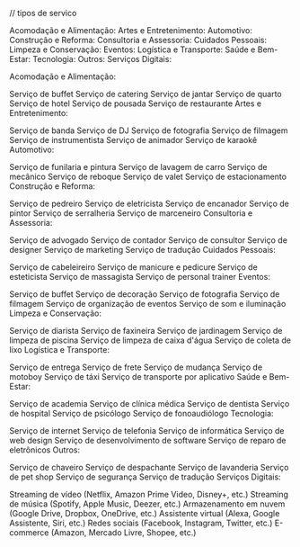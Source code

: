 // tipos de servico

Acomodação e Alimentação:
Artes e Entretenimento:
Automotivo:
Construção e Reforma:
Consultoria e Assessoria:
Cuidados Pessoais:
Limpeza e Conservação:
Eventos:
Logística e Transporte:
Saúde e Bem-Estar:
Tecnologia:
Outros:
Serviços Digitais:

Acomodação e Alimentação:

Serviço de buffet
Serviço de catering
Serviço de jantar
Serviço de quarto
Serviço de hotel
Serviço de pousada
Serviço de restaurante
Artes e Entretenimento:

Serviço de banda
Serviço de DJ
Serviço de fotografia
Serviço de filmagem
Serviço de instrumentista
Serviço de animador
Serviço de karaokê
Automotivo:

Serviço de funilaria e pintura
Serviço de lavagem de carro
Serviço de mecânico
Serviço de reboque
Serviço de valet
Serviço de estacionamento
Construção e Reforma:

Serviço de pedreiro
Serviço de eletricista
Serviço de encanador
Serviço de pintor
Serviço de serralheria
Serviço de marceneiro
Consultoria e Assessoria:

Serviço de advogado
Serviço de contador
Serviço de consultor
Serviço de designer
Serviço de marketing
Serviço de tradução
Cuidados Pessoais:

Serviço de cabeleireiro
Serviço de manicure e pedicure
Serviço de esteticista
Serviço de massagista
Serviço de personal trainer
Eventos:

Serviço de buffet
Serviço de decoração
Serviço de fotografia
Serviço de filmagem
Serviço de organização de eventos
Serviço de som e iluminação
Limpeza e Conservação:

Serviço de diarista
Serviço de faxineira
Serviço de jardinagem
Serviço de limpeza de piscina
Serviço de limpeza de caixa d'água
Serviço de coleta de lixo
Logística e Transporte:

Serviço de entrega
Serviço de frete
Serviço de mudança
Serviço de motoboy
Serviço de táxi
Serviço de transporte por aplicativo
Saúde e Bem-Estar:

Serviço de academia
Serviço de clínica médica
Serviço de dentista
Serviço de hospital
Serviço de psicólogo
Serviço de fonoaudiólogo
Tecnologia:

Serviço de internet
Serviço de telefonia
Serviço de informática
Serviço de web design
Serviço de desenvolvimento de software
Serviço de reparo de eletrônicos
Outros:

Serviço de chaveiro
Serviço de despachante
Serviço de lavanderia
Serviço de pet shop
Serviço de segurança
Serviço de tradução
Serviços Digitais:

Streaming de vídeo (Netflix, Amazon Prime Video, Disney+, etc.)
Streaming de música (Spotify, Apple Music, Deezer, etc.)
Armazenamento em nuvem (Google Drive, Dropbox, OneDrive, etc.)
Assistente virtual (Alexa, Google Assistente, Siri, etc.)
Redes sociais (Facebook, Instagram, Twitter, etc.)
E-commerce (Amazon, Mercado Livre, Shopee, etc.)

